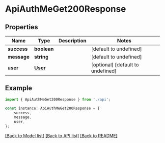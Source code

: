 # ApiAuthMeGet200Response


## Properties

Name | Type | Description | Notes
------------ | ------------- | ------------- | -------------
**success** | **boolean** |  | [default to undefined]
**message** | **string** |  | [default to undefined]
**user** | [**User**](User.md) |  | [optional] [default to undefined]

## Example

```typescript
import { ApiAuthMeGet200Response } from './api';

const instance: ApiAuthMeGet200Response = {
    success,
    message,
    user,
};
```

[[Back to Model list]](../README.md#documentation-for-models) [[Back to API list]](../README.md#documentation-for-api-endpoints) [[Back to README]](../README.md)
